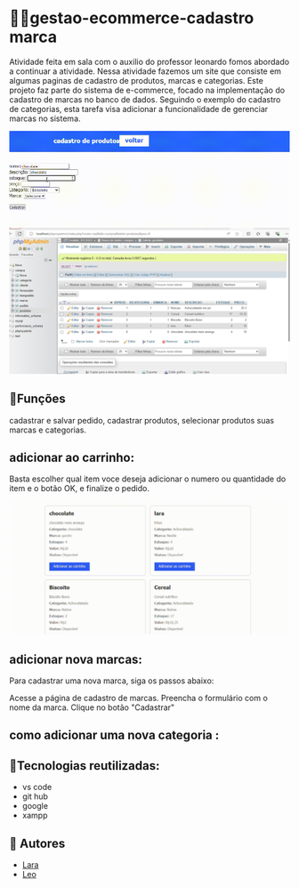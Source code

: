# 😶‍🌫️gestao-ecommerce-cadastro marca
Atividade feita em sala com o auxilio do professor leonardo fomos abordado a continuar a atividade.
Nessa atividade fazemos um site que consiste em algumas paginas de cadastro de produtos, marcas e categorias.
Este projeto faz parte do sistema de e-commerce, focado na implementação do cadastro de marcas no banco de dados. Seguindo o exemplo do cadastro de categorias, esta tarefa visa adicionar a funcionalidade de gerenciar marcas no sistema.

 ![gif](imgs/telaProd.gif)
 ![png](imgs/img.png)

 ## 🙉Funções
 cadastrar e salvar pedido, cadastrar produtos, selecionar produtos suas marcas e categorias.
 
 ## adicionar ao carrinho:
 Basta escolher qual item voce deseja adicionar o numero ou quantidade do item e o botão OK, e finalize o pedido.

 ![gif](imgs/gif.gif)
 
 ## adicionar nova marcas:
Para cadastrar uma nova marca, siga os passos abaixo:

Acesse a página de cadastro de marcas.
Preencha o formulário com o nome da marca.
Clique no botão "Cadastrar"
## como adicionar uma nova categoria :

 ## 🐓Tecnologias reutilizadas:
 * vs code
 * git hub
 * google
 * xampp
 
 
 ## 🌻 Autores
 * [Lara](https://github.com/laraassuncao18)
 * [Leo](https://github.com/LeonardoRochaMarista)